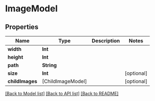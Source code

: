 # ImageModel

## Properties
Name | Type | Description | Notes
------------ | ------------- | ------------- | -------------
**width** | **Int** |  | 
**height** | **Int** |  | 
**path** | **String** |  | 
**size** | **Int** |  | [optional] 
**childImages** | [ChildImageModel] |  | [optional] 

[[Back to Model list]](../README.md#documentation-for-models) [[Back to API list]](../README.md#documentation-for-api-endpoints) [[Back to README]](../README.md)



